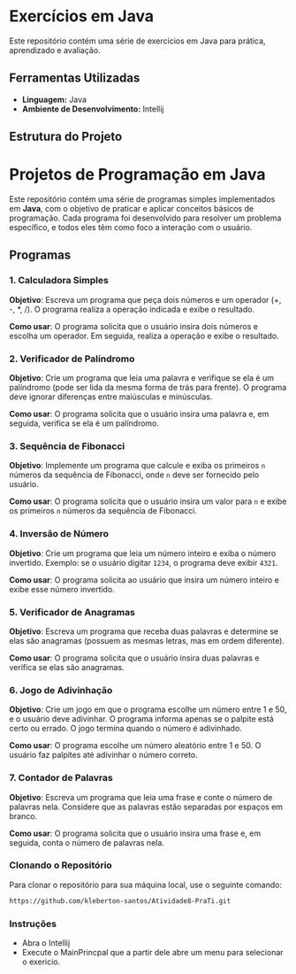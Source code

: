 # Exercícios em Java

Este repositório contém uma série de exercícios em Java para prática, aprendizado e avaliação.

## Ferramentas Utilizadas

- **Linguagem:** Java
- **Ambiente de Desenvolvimento:** Intellij

## Estrutura do Projeto

# Projetos de Programação em Java

Este repositório contém uma série de programas simples implementados em **Java**, com o objetivo de praticar e aplicar conceitos básicos de programação. Cada programa foi desenvolvido para resolver um problema específico, e todos eles têm como foco a interação com o usuário.

## Programas

### 1. Calculadora Simples

**Objetivo**: Escreva um programa que peça dois números e um operador (+, -, *, /). O programa realiza a operação indicada e exibe o resultado.

**Como usar**: O programa solicita que o usuário insira dois números e escolha um operador. Em seguida, realiza a operação e exibe o resultado.

### 2. Verificador de Palíndromo

**Objetivo**: Crie um programa que leia uma palavra e verifique se ela é um palíndromo (pode ser lida da mesma forma de trás para frente). O programa deve ignorar diferenças entre maiúsculas e minúsculas.

**Como usar**: O programa solicita que o usuário insira uma palavra e, em seguida, verifica se ela é um palíndromo.

### 3. Sequência de Fibonacci

**Objetivo**: Implemente um programa que calcule e exiba os primeiros `n` números da sequência de Fibonacci, onde `n` deve ser fornecido pelo usuário.

**Como usar**: O programa solicita que o usuário insira um valor para `n` e exibe os primeiros `n` números da sequência de Fibonacci.

### 4. Inversão de Número

**Objetivo**: Crie um programa que leia um número inteiro e exiba o número invertido. Exemplo: se o usuário digitar `1234`, o programa deve exibir `4321`.

**Como usar**: O programa solicita ao usuário que insira um número inteiro e exibe esse número invertido.

### 5. Verificador de Anagramas

**Objetivo**: Escreva um programa que receba duas palavras e determine se elas são anagramas (possuem as mesmas letras, mas em ordem diferente).

**Como usar**: O programa solicita que o usuário insira duas palavras e verifica se elas são anagramas.

### 6. Jogo de Adivinhação

**Objetivo**: Crie um jogo em que o programa escolhe um número entre 1 e 50, e o usuário deve adivinhar. O programa informa apenas se o palpite está certo ou errado. O jogo termina quando o número é adivinhado.

**Como usar**: O programa escolhe um número aleatório entre 1 e 50. O usuário faz palpites até adivinhar o número correto.

### 7. Contador de Palavras

**Objetivo**: Escreva um programa que leia uma frase e conte o número de palavras nela. Considere que as palavras estão separadas por espaços em branco.

**Como usar**: O programa solicita que o usuário insira uma frase e, em seguida, conta o número de palavras nela.

### Clonando o Repositório

Para clonar o repositório para sua máquina local, use o seguinte comando:
```bash
https://github.com/kleberton-santos/Atividade8-PraTi.git
```
### Instruções
- Abra o Intellij
- Execute o MainPrincpal que a partir dele abre um menu para selecionar o exericio.

